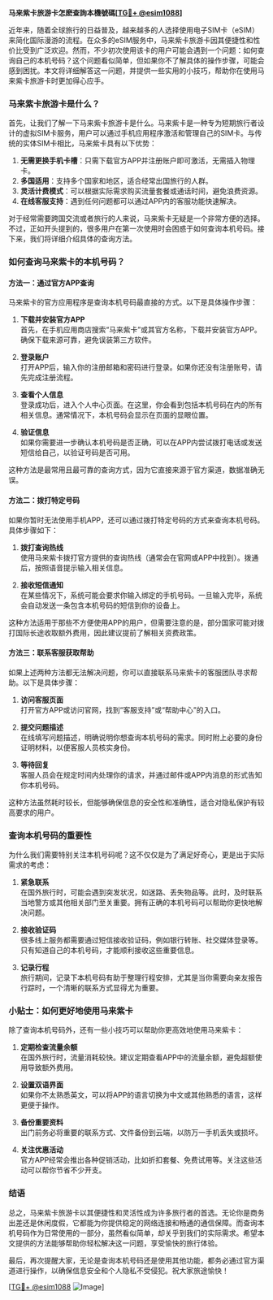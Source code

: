 **马来紫卡旅游卡怎麽查詢本機號碼[[TG💪+ @esim1088](https://t.me/s/esim1088)]**

近年来，随着全球旅行的日益普及，越来越多的人选择使用电子SIM卡（eSIM）来简化国际漫游的流程。在众多的eSIM服务中，马来紫卡旅游卡因其便捷性和性价比受到广泛欢迎。然而，不少初次使用该卡的用户可能会遇到一个问题：如何查询自己的本机号码？这个问题看似简单，但如果你不了解具体的操作步骤，可能会感到困扰。本文将详细解答这一问题，并提供一些实用的小技巧，帮助你在使用马来紫卡旅游卡时更加得心应手。

### 马来紫卡旅游卡是什么？

首先，让我们了解一下马来紫卡旅游卡是什么。马来紫卡是一种专为短期旅行者设计的虚拟SIM卡服务，用户可以通过手机应用程序激活和管理自己的SIM卡。与传统的实体SIM卡相比，马来紫卡具有以下优势：

1. **无需更换手机卡槽**：只需下载官方APP并注册账户即可激活，无需插入物理卡。
2. **多国适用**：支持多个国家和地区，适合经常出国旅行的人群。
3. **灵活计费模式**：可以根据实际需求购买流量套餐或通话时间，避免浪费资源。
4. **在线客服支持**：遇到任何问题都可以通过APP内的客服功能快速解决。

对于经常需要跨国交流或者旅行的人来说，马来紫卡无疑是一个非常方便的选择。不过，正如开头提到的，很多用户在第一次使用时会困惑于如何查询本机号码。接下来，我们将详细介绍具体的查询方法。

### 如何查询马来紫卡的本机号码？

#### 方法一：通过官方APP查询

马来紫卡的官方应用程序是查询本机号码最直接的方式。以下是具体操作步骤：

1. **下载并安装官方APP**  
   首先，在手机应用商店搜索“马来紫卡”或其官方名称，下载并安装官方APP。确保下载来源可靠，避免误装第三方软件。

2. **登录账户**  
   打开APP后，输入你的注册邮箱和密码进行登录。如果你还没有注册账号，请先完成注册流程。

3. **查看个人信息**  
   登录成功后，进入个人中心页面。在这里，你会看到包括本机号码在内的所有相关信息。通常情况下，本机号码会显示在页面的显眼位置。

4. **验证信息**  
   如果你需要进一步确认本机号码是否正确，可以在APP内尝试拨打电话或发送短信给自己，以验证号码是否可用。

这种方法是最常用且最可靠的查询方式，因为它直接来源于官方渠道，数据准确无误。

#### 方法二：拨打特定号码

如果你暂时无法使用手机APP，还可以通过拨打特定号码的方式来查询本机号码。具体步骤如下：

1. **拨打查询热线**  
   使用马来紫卡拨打官方提供的查询热线（通常会在官网或APP中找到）。拨通后，按照语音提示输入相关信息。

2. **接收短信通知**  
   在某些情况下，系统可能会要求你输入绑定的手机号码。一旦输入完毕，系统会自动发送一条包含本机号码的短信到你的设备上。

这种方法适用于那些不方便使用APP的用户，但需要注意的是，部分国家可能对拨打国际长途收取额外费用，因此建议提前了解相关资费政策。

#### 方法三：联系客服获取帮助

如果上述两种方法都无法解决问题，你可以直接联系马来紫卡的客服团队寻求帮助。以下是具体步骤：

1. **访问客服页面**  
   打开官方APP或访问官网，找到“客服支持”或“帮助中心”的入口。

2. **提交问题描述**  
   在线填写问题描述，明确说明你想查询本机号码的需求。同时附上必要的身份证明材料，以便客服人员核实身份。

3. **等待回复**  
   客服人员会在规定时间内处理你的请求，并通过邮件或APP内消息的形式告知你本机号码。

这种方法虽然耗时较长，但能够确保信息的安全性和准确性，适合对隐私保护有较高要求的用户。

### 查询本机号码的重要性

为什么我们需要特别关注本机号码呢？这不仅仅是为了满足好奇心，更是出于实际需求的考虑：

1. **紧急联系**  
   在国外旅行时，可能会遇到突发状况，如迷路、丢失物品等。此时，及时联系当地警方或其他相关部门至关重要。拥有正确的本机号码可以帮助你更快地解决问题。

2. **接收验证码**  
   很多线上服务都需要通过短信接收验证码，例如银行转账、社交媒体登录等。只有知道自己的本机号码，才能顺利接收这些重要信息。

3. **记录行程**  
   旅行期间，记录下本机号码有助于整理行程安排，尤其是当你需要向亲友报告行踪时，一个清晰的联系方式显得尤为重要。

### 小贴士：如何更好地使用马来紫卡

除了查询本机号码外，还有一些小技巧可以帮助你更高效地使用马来紫卡：

1. **定期检查流量余额**  
   在国外旅行时，流量消耗较快。建议定期查看APP中的流量余额，避免超额使用导致额外费用。

2. **设置双语界面**  
   如果你不太熟悉英文，可以将APP的语言切换为中文或其他熟悉的语言，这样更便于操作。

3. **备份重要资料**  
   出门前务必将重要的联系方式、文件备份到云端，以防万一手机丢失或损坏。

4. **关注优惠活动**  
   官方APP经常会推出各种促销活动，比如折扣套餐、免费试用等。关注这些活动可以帮你节省不少开支。

### 结语

总之，马来紫卡旅游卡以其便捷性和灵活性成为许多旅行者的首选。无论你是商务出差还是休闲度假，它都能为你提供稳定的网络连接和畅通的通信保障。而查询本机号码作为日常使用的一部分，虽然看似简单，却关乎到我们的实际需求。希望本文提供的方法能够帮助你轻松解决这一问题，享受愉快的旅行体验。

最后，再次提醒大家，无论是查询本机号码还是使用其他功能，都务必通过官方渠道进行操作，以确保信息安全和个人隐私不受侵犯。祝大家旅途愉快！

[[TG💪+ @esim1088](https://t.me/s/esim1088) ![Image](https://i.postimg.cc/4NQfJmqS/Snipaste-2025-05-13-00-14-12.png)]